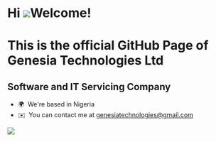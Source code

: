 Hi ![](https://user-images.githubusercontent.com/18350557/176309783-0785949b-9127-417c-8b55-ab5a4333674e.gif)Welcome!
====================================================================================================================================
This is the official GitHub Page of Genesia Technologies Ltd
====================================================================================================================================

Software and IT Servicing Company
------------------


* 🌍  We're based in Nigeria
* ✉️  You can contact me at [genesiatechnologies@gmail.com](mailto:genesiatechnologies@gmail.com)

<a href="https://www.github.com/essohcod" target="_blank" rel="noreferrer"><img
src="https://img.shields.io/github/followers/essohcod?logo=github&style=for-the-badge&color=0891b2&labelColor=1c1917" /></a>


